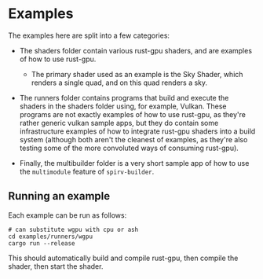 # Examples

The examples here are split into a few categories:

- The shaders folder contain various rust-gpu shaders, and are examples of how to use rust-gpu.
  - The primary shader used as an example is the Sky Shader, which renders a single quad, and on
    this quad renders a sky.


- The runners folder contains programs that build and execute the shaders in the shaders folder using, for example,
  Vulkan. These programs are not exactly examples of how to use rust-gpu, as they're rather generic vulkan sample apps,
  but they do contain some infrastructure examples of how to integrate rust-gpu shaders into a build system (although
  both aren't the cleanest of examples, as they're also testing some of the more convoluted ways of consuming rust-gpu).
- Finally, the multibuilder folder is a very short sample app of how to use the `multimodule` feature of `spirv-builder`.

## Running an example

Each example can be run as follows:
```
# can substitute wgpu with cpu or ash
cd examples/runners/wgpu
cargo run --release
```

This should automatically build and compile rust-gpu, then compile the shader, then start the
shader.
